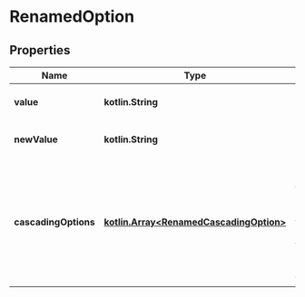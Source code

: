 
# RenamedOption

## Properties
Name | Type | Description | Notes
------------ | ------------- | ------------- | -------------
**value** | **kotlin.String** | The current option value. | 
**newValue** | **kotlin.String** | The new value of the option. | 
**cascadingOptions** | [**kotlin.Array&lt;RenamedCascadingOption&gt;**](RenamedCascadingOption.md) | The new values for the cascading options of this option. Only used for Select List (cascading) fields. |  [optional]



